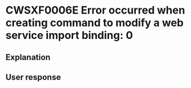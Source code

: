 # CWSXF0006E Error occurred when creating command to modify a web service import binding: 0

## Explanation

## User response